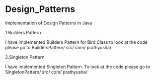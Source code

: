 # Design_Patterns
Implementation of Design Patterns in Java

1.Builders Pattern

I have implemented Builders Pattern for Bird Class to look at the code please go to BuildersPattern/ src/ com/ prathyusha/

2.Singleton Pattern

I have implemented Singleton Pattern. To look at the code please go to SingletonPattern/ src/ com/ prathyusha/
